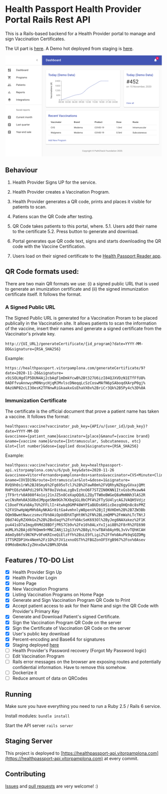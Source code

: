 # Health Passport Health Provider Portal Rails Rest API

This is a Rails-based backend for a Health Provider portal to manage and sign Vaccination Certificates. 

The UI part is [here](https://github.com/vitorpamplona/healthpassport-provider-portal-ui). 
A Demo hot deployed from staging is [here](https://healthpassport.vitorpamplona.com/). 

<img src="./docs/ProviderPortalPreview.png" data-canonical-src="./docs/ProviderPortalPreview.png"/>

## Behaviour

1. Health Provider Signs UP for the service. 
2. Health Provider creates a Vaccination Program. 
3. Health Provider generates a QR code, prints and places it visible for patients to scan. 

4. Patiens scan the QR Code after testing. 
5. QR Code takes patients to this portal, where. 
5.1. Users add their name to the certificate
5.2. Press button to generate and download. 
5. Portal generates que QR code text, signs and starts downloading the QR code with the Vaccine Certification. 

6. Users load on their signed certificate to the [Health Passport Reader app](https://github.com/vitorpamplona/healthpassport-reader-app). 

## QR Code formats used: 

There are two main QR formats we use: (i) a signed public URL that is used to generate an imunization certificate and (ii) the signed immunization certificate itself. It follows the format. 

### A Signed Public URL

The Signed Public URL is generated for a Vaccination Proram to be placed publically in the Vaccination site. 
It allows patients to scan the information of the vaccine, insert their names and generate a signed certificate from the 
Vaccinator's private key. 

```http://{UI_URL}/generateCertificate/{id_program}?date=YYYY-MM-DD&signature={RSA_SHA256}```

Example:

```
https://healthpassport.vitorpamplona.com/generateCertificate/9?date=2020-11-26&signature=
x9iSOLHgdlP5DUN4Aj2cbAqF1mDmkYcwB%2Bt327U6izI84QJXVDzN1ETfFfU8%
0ADFfvuAnnwysM0NnycHjqMJMvlscDNeqqLcSzCoswMAfN6pSAboqdXArpP0gj%
0AzUNP82cLI3OesK2TFNnwRiGkaakxGsEhaVX0x%2BriCr3Qk%2B5Py4c%3D%0A
```

### Immunization Certificate

The certificate is the official document that prove a patient name has taken a vaccine. It follows the format: 

```
healthpass:vaccine?vaccinator_pub_key={API/u/{user_id}/pub_key}?date=YYYY-MM-DD
&vaccinee={patient_name}&vaccinator={place}&manuf={vaccine brand}
&name={vaccine name}&route={Intramuscular, Subcutaneous, etc}
&lot={lot number}&dose={applied dose}&signature={RSA_SHA256}
```

Example:

```
healthpass:vaccine?vaccinator_pub_key=healthpassport-api.vitorpamplona.com/u/6/pub_key&date=2020-11-26
&vaccinee=Vitor+Fernando+pamplona+dos+santos&vaccinator=CVS+Minute+Clinics&manuf=Moderna+Vaccine
&name=COVID19&route=Intramuscular&lot=&dose=1&signature=
RVQ9h0s1rW%2BJ8Smy6%2Fg695oTclJ%2B%2FawR0m%2FVQRhyNZ6gyGVxajQMt
RHPtE6z%0APdi29Fk7Nf0oIVebaLzgBvIzhnO6F7STZIN0KNN1ItxGsbcMxawN4
jTF9rtr%0A980f4o1oj21nJZ5n8CeXapQQdLLZQyTTW0eBWGeQ8aMmNNh3lAS2R
wcCNsRm%0A3GObdJMpgeSNm9Gh7KXbqSGL0bCPFA%2FTySU4lycAGJVAQH5Vdjz
C1OoeFYKa%0Ay7U%2FFLlIr4twkq0GMP48WYPIaBUDs6HSicDezqOHQn8c8sPMZ
%2FXShwHpWpMH%0AyNKAGr8itGa4vmhnlyW8penV%2BjIjNVHDm%2B%2B7ZW3Bb
OQm9BwmtNwuczsmvcFb%0AiOpUdDhXTgHt0K%2FN%2BLzmQMP%2FmWahLTcTNtJ
OBd74GyRZXHkGxZ%2B%2BxOaqY%2FnY%0AcSeK693Ol%2ByJeg6NAXakez%2F1K
pu441sD7aImqy0hMd28BDfjPRS7Cb9v%2Fe16%0ALxYxIjai8B%2F8rR%2FE690
mUMLX%2BAjd8fKQmm9rMNC2ANj12g13zV%2B8yLYcwTBA%0AyH9L3vVvTQhKCAH
A6mOy86fs9N7KPv9FeKRIneQiElzFfh%2BsLE9fLigiZ%2Ffm%0AuPk9qSQZDMg
1TTSMZDP1Hx4Nem%2Fz1D%2FJV1zxnoOSTh%2FBGZonOF5YgB967%2Fox%0Asev
09MdoBmUNxIyZHnxDw%2BM%3D%0A
```

## Features / TO-DO List

- [x] Health Provider Sign Up
- [x] Health Provider Login 
- [x] Home Page
- [x] New Vaccination Programs
- [x] Listing Vaccination Programs on Home Page
- [x] Generate and Sign Vaccination Program QR Code to Print
- [x] Accept patient access to ask for their Name and sign the QR Code with Provider's Primary Key
- [x] Generate and Download Patient's signed Certificate.
- [x] Sign the Vaccination Program QR Code on the server
- [x] Sign the Certificate of Vaccination QR Code on the server
- [x] User's public key download
- [x] Percent-encoding and Base64 for signatures
- [x] Staging deployed [here](https://healthpassport.vitorpamplona.com/)
- [ ] Health Provider's Password recovery (Forgot My Password logic)
- [ ] Edit Vaccination Program
- [ ] Rails error messages on the browser are exposing routes and potentially confidential information. Have to remove this somehow. 
- [ ] Dockerize it
- [ ] Reduce amount of data on QRCodes

## Running

Make sure you have everything you need to run a Ruby 2.5 / Rails 6 service. 

Install modules:
`bundle install`

Start the API server
`rails server `

## Staging Server

This project is deployed to [https://healthpassport-api.vitorpamplona.com](https://healthpassport-api.vitorpamplona.com) at every commit. 

## Contributing

[Issues](https://github.com/Path-Check/healthpassport-provider-portal-api/issues) and [pull requests](https://github.com/Path-Check/healthpassport-provider-portal-api/pulls) are very welcome! :)